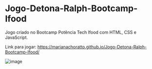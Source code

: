 # Jogo-Detona-Ralph-Bootcamp-Ifood
Jogo criado no Bootcamp Potência Tech Ifood com HTML, CSS e JavaScript.

Link para jogar: https://marianachoratto.github.io/Jogo-Detona-Ralph-Bootcamp-Ifood/

![image](https://github.com/marianachoratto/Jogo-Detona-Ralph-Bootcamp-Ifood/assets/146736051/5b85a3d5-ac21-4ce9-8ee2-18f1120980e9)


